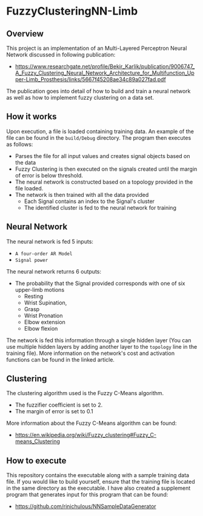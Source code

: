 # FuzzyClusteringNN-Limb

## Overview
This project is an implementation of an Multi-Layered Perceptron Neural Network discussed in following publication:
- https://www.researchgate.net/profile/Bekir_Karlik/publication/9006747_A_Fuzzy_Clustering_Neural_Network_Architecture_for_Multifunction_Upper-Limb_Prosthesis/links/5667f45208ae34c89a027fad.pdf

The publication goes into detail of how to build and train a neural network as well as how to implement fuzzy clustering on  a data set.

## How it works
Upon execution, a file is loaded containing training data. An example of the file can be found in the `build/Debug` directory.
The program then executes as follows:
- Parses the file for all input values and creates signal objects based on the data
- Fuzzy Clustering is then executed on the signals created until the margin of error is below threshold.
- The neural network is constructed based on a topology provided in the file loaded.
- The network is then trained with all the data provided
  - Each Signal contains an index to the Signal's cluster
  - The identified cluster is fed to the neural network for training

## Neural Network

The neural network is fed 5 inputs:
  - `A four-order AR Model`
  - `Signal power`

The neural network returns 6 outputs:
  - The probability that the Signal provided corresponds with one of six upper-limb motions
    - Resting
    - Wrist Supination,
    - Grasp
    - Wrist Pronation 
    - Elbow extension
    - Elbow flexion 


The network is fed this information through a single hidden layer (You can use multiple hidden layers by adding another layer to the `topology` line in the training file).
More information on the network's cost and activation functions can be found in the linked article.
 
## Clustering
The clustering algorithm used is the Fuzzy C-Means algorithm.
- The fuzzifier coefficient is set to 2.
- The margin of error is set to 0.1

More information about the Fuzzy C-Means algorithm can be found:
- https://en.wikipedia.org/wiki/Fuzzy_clustering#Fuzzy_C-means_Clustering

## How to execute
This repository contains the executable along with a sample training data file.
If you would like to build yourself, ensure that the training file is located in the same directory as the executable.
I have also created a supplement program that generates input for this program that can be found:
- https://github.com/rinichulous/NNSampleDataGenerator
